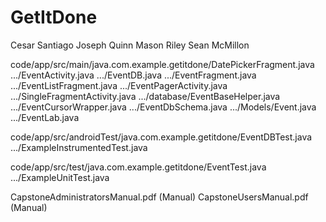 # GetItDone
Cesar Santiago
Joseph Quinn
Mason Riley
Sean McMillon

code/app/src/main/java.com.example.getitdone/DatePickerFragment.java
 .../EventActivity.java
 .../EventDB.java
 .../EventFragment.java
 .../EventListFragment.java
 .../EventPagerActivity.java
 .../SingleFragmentActivity.java
 .../database/EventBaseHelper.java
 	.../EventCursorWrapper.java
 	.../EventDbSchema.java
 .../Models/Event.java
 	.../EventLab.java

code/app/src/androidTest/java.com.example.getitdone/EventDBTest.java
 .../ExampleInstrumentedTest.java

code/app/src/test/java.com.example.getitdone/EventTest.java
 .../ExampleUnitTest.java

CapstoneAdministratorsManual.pdf (Manual)
CapstoneUsersManual.pdf (Manual)